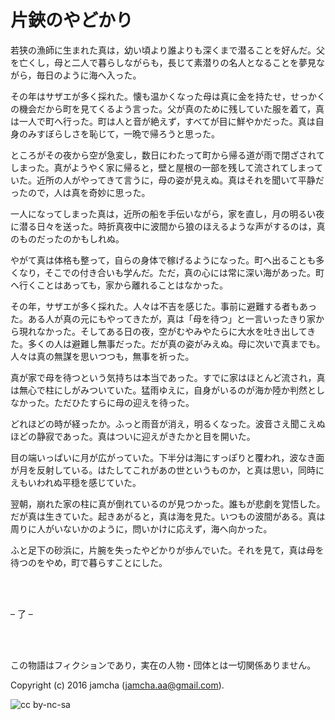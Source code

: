 

# 片鋏のやどかり

若狭の漁師に生まれた真は，幼い頃より誰よりも深くまで潜ることを好んだ。父を亡くし，母と二人で暮らしながらも，長じて素潜りの名人となることを夢見ながら，毎日のように海へ入った。  

その年はサザエが多く採れた。懐も温かくなった母は真に金を持たせ，せっかくの機会だから町を見てくるよう言った。父が真のために残していた服を着て，真は一人で町へ行った。町は人と音が絶えず，すべてが目に鮮やかだった。真は自身のみすぼらしさを恥じて，一晩で帰ろうと思った。  

ところがその夜から空が急変し，数日にわたって町から帰る道が雨で閉ざされてしまった。真がようやく家に帰ると，壁と屋根の一部を残して流されてしまっていた。近所の人がやってきて言うに，母の姿が見えぬ。真はそれを聞いて平静だったので，人は真を奇妙に思った。  

一人になってしまった真は，近所の船を手伝いながら，家を直し，月の明るい夜に潜る日々を送った。時折真夜中に波間から狼のほえるような声がするのは，真のものだったのかもしれぬ。  

やがて真は体格も整って，自らの身体で稼げるようになった。町へ出ることも多くなり，そこでの付き合いも学んだ。ただ，真の心には常に深い海があった。町へ行くことはあっても，家から離れることはなかった。  

その年，サザエが多く採れた。人々は不吉を感じた。事前に避難する者もあった。ある人が真の元にもやってきたが，真は「母を待つ」と一言いったきり家から現れなかった。そしてある日の夜，空がむやみやたらに大水を吐き出してきた。多くの人は避難し無事だった。だが真の姿がみえぬ。母に次いで真までも。人々は真の無謀を思いつつも，無事を祈った。  

真が家で母を待つという気持ちは本当であった。すでに家はほとんど流され，真は無心で柱にしがみついていた。猛雨ゆえに，自身がいるのが海か陸か判然としなかった。ただひたすらに母の迎えを待った。  

どれほどの時が経ったか。ふっと雨音が消え，明るくなった。波音さえ聞こえぬほどの静寂であった。真はついに迎えがきたかと目を開いた。  

目の端いっぱいに月が広がっていた。下半分は海にすっぽりと覆われ，波なき面が月を反射している。はたしてこれがあの世というものか，と真は思い，同時にえもいわれぬ平穏を感じていた。  

翌朝，崩れた家の柱に真が倒れているのが見つかった。誰もが悲劇を覚悟した。だが真は生きていた。起きあがると，真は海を見た。いつもの波間がある。真は周りに人がいないかのように，問いかけに応えず，海へ向かった。  

ふと足下の砂浜に，片腕を失ったやどかりが歩んでいた。それを見て，真は母を待つのをやめ，町で暮らすことにした。  

<br>  
<br>  

&#x2013; 了 &#x2013;  

<br>  
<br>  

この物語はフィクションであり，実在の人物・団体とは一切関係ありません。  

Copyright (c) 2016 jamcha (jamcha.aa@gmail.com).  

![cc by-nc-sa](https://i.creativecommons.org/l/by-nc-sa/4.0/88x31.png)  

